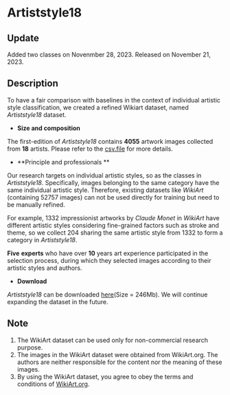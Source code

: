 # Artiststyle18
## Update
Added two classes on Novenmber 28, 2023.
Released on November 21, 2023.
## Description
To have a fair comparison with baselines in the context of individual artistic style classification, we created a refined Wikiart dataset, named *Artiststyle18* dataset.
- **Size and composition**

The first-edition of *Artiststyle18* contains **4055** artwork images collected from **18** artists. Please refer to the [csv.file](https://drive.google.com/file/d/1zhu2xzMs1rBHVRvJqT4MNeJffTs1_eAq/view?usp=drive_link) for more details.
- **Principle and professionals
**

Our research targets on individual artistic styles, so as the classes in *Artiststyle18*. Specifically, images belonging to the same category have the same individual artistic style. Therefore, existing datasets like *WikiArt* (containing 52757 images) can not be used directly for training but need to be manually refined. 

For example, 1332 impressionist artworks by *Claude Monet* in *WikiArt* have different artistic styles considering fine-grained factors such as stroke and theme, so we collect 204 sharing the same artistic style from 1332 to form a category in *Artiststyle18*. 

**Five** **experts** who have over **10** years art experience participated in the selection process, during which they selected images according to their artistic styles and authors.
- **Download**

*Artiststyle18* can be downloaded [here](https://drive.google.com/drive/folders/1LjEfsn_qd4vITWnUJq8HTjq0OSrSIA-r?usp=drive_link)(Size = 246Mb). We will continue expanding the dataset in the future.
## Note

1. The WikiArt dataset can be used only for non-commercial research purpose.
2. The images in the WikiArt dataset were obtained from WikiArt.org. The authors are neither responsible for the content nor the meaning of these images.
3. By using the WikiArt dataset, you agree to obey the terms and conditions of [WikiArt.org](https://drive.google.com/drive/folders/1LjEfsn_qd4vITWnUJq8HTjq0OSrSIA-r?usp=drive_link).
